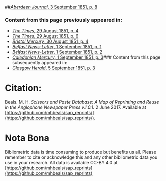 ##[*Aberdeen Journal*, 3 September 1851, p. 8](https://mhbeals.github.io/sap_html/Aberdeen-Journal/Aberdeen-Journal-3-September-1851-p-8)

### Content from this page previously appeared in:
+ [*The Times*, 29 August 1851, p. 4](https://mhbeals.github.io/sap_html/The-Times/The-Times-29-August-1851-p-4)
+ [*The Times*, 29 August 1851, p. 6](https://mhbeals.github.io/sap_html/The-Times/The-Times-29-August-1851-p-6)
+ [*Bristol Mercury*, 30 August 1851, p. 4](https://mhbeals.github.io/sap_html/Bristol-Mercury/Bristol-Mercury-30-August-1851-p-4)
+ [*Belfast News-Letter*, 1 September 1851, p. 1](https://mhbeals.github.io/sap_html/Belfast-News-Letter/Belfast-News-Letter-1-September-1851-p-1)
+ [*Belfast News-Letter*, 1 September 1851, p. 2](https://mhbeals.github.io/sap_html/Belfast-News-Letter/Belfast-News-Letter-1-September-1851-p-2)
+ [*Caledonian Mercury*, 1 September 1851, p. 3](https://mhbeals.github.io/sap_html/Caledonian-Mercury/Caledonian-Mercury-1-September-1851-p-3)### Content from this page subsequently appeared in:
+ [*Glasgow Herald*, 5 September 1851, p. 3](https://mhbeals.github.io/sap_html/Glasgow-Herald/Glasgow-Herald-5-September-1851-p-3)
                    
# Citation: 

Beals. M. H. *Scissors and Paste Database: A Map of Reprinting and Reuse in the Anglophone Newspaper Press v.1.0.1.* 2 June 2017. Available at [https://github.com/mhbeals/sap_reprints/](https://github.com/mhbeals/sap_reprints/). 
                    
# Nota Bona

Bibliometric data is time consuming to produce but benefits us all. Please remember to cite or acknowledge this and any other bibliometric data you use in your research. All data is available CC-BY 4.0 at [https://github.com/mhbeals/sap_reprints](https://github.com/mhbeals/sap_reprints)